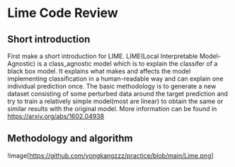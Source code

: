 # Lime Code Review
## Short introduction
  First make a short introduction for LIME. LIME(Local Interpretable Model-Agnostic) is a class_agnostic model which is to explain the classifer of a black box model. It explains what makes and affects the model implementing classification in a human-readable way and can explain one individual prediction once. The basic methodology is to generate a new dataset consisting of some perturbed data around the target prediction and try to train a relatively simple model(most are linear) to obtain the same or similar results with the original model. More information can be found in https://arxiv.org/abs/1602.04938
## Methodology and algorithm
  !image[https://github.com/yongkangzzz/practice/blob/main/Lime.png]
